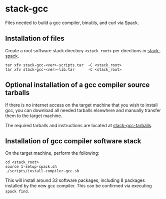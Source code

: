 stack-gcc
=========

Files needed to build a gcc compiler, binutils, and curl via Spack.

Installation of files
---------------------

Create a root software stack directory `<stack_root>` per directions in [stack-spack](https://github.com/burgreen/stack-spack).

```
tar xfv stack-gcc-<ver>-scripts.tar  -C <stack_root>
tar xfv stack-gcc-<ver>-lib.tar      -C <stack_root>
```

Optional installation of a gcc compiler source tarballs
----------------------------------------------------------

If there is no internet access on the target machine that you wish to install gcc, you can download all needed tarballs elsewhere and manually transfer them to the target machine.

The required tarballs and instructions are located at [stack-gcc-tarballs](https://github.com/burgreen/stack-gcc-tarballs).

Installation of gcc compiler software stack
-------------------------------------------

On the target machine, perform the following:

```
cd <stack_root>
source 1-setup-spack.sh
./scripts/install-compiler-gcc.sh
```

This will install around 33 software packages, including 8 packages installed by the new gcc compiler. This can be confirmed via executing `spack find`.
